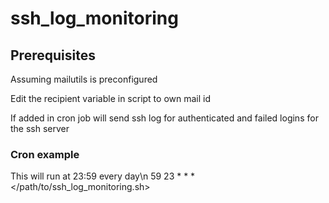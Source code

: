 # ssh_log_monitoring

## Prerequisites
Assuming mailutils is preconfigured

Edit the recipient variable in script to own mail id


If added in cron job will send ssh log for authenticated and failed logins for the ssh server

### Cron example

This will run at 23:59 every day\n
59 23 * * * </path/to/ssh_log_monitoring.sh>
